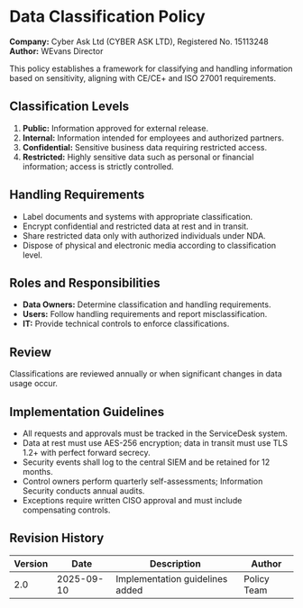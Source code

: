 # Data Classification Policy

**Company:** Cyber Ask Ltd (CYBER ASK LTD), Registered No. 15113248  
**Author:** WEvans Director

This policy establishes a framework for classifying and handling information based on sensitivity, aligning with CE/CE+ and ISO 27001 requirements.

## Classification Levels

1. **Public:** Information approved for external release.
2. **Internal:** Information intended for employees and authorized partners.
3. **Confidential:** Sensitive business data requiring restricted access.
4. **Restricted:** Highly sensitive data such as personal or financial information; access is strictly controlled.

## Handling Requirements

- Label documents and systems with appropriate classification.
- Encrypt confidential and restricted data at rest and in transit.
- Share restricted data only with authorized individuals under NDA.
- Dispose of physical and electronic media according to classification level.

## Roles and Responsibilities

- **Data Owners:** Determine classification and handling requirements.
- **Users:** Follow handling requirements and report misclassification.
- **IT:** Provide technical controls to enforce classifications.

## Review

Classifications are reviewed annually or when significant changes in data usage occur.

## Implementation Guidelines
- All requests and approvals must be tracked in the ServiceDesk system.
- Data at rest must use AES-256 encryption; data in transit must use TLS 1.2+ with perfect forward secrecy.
- Security events shall log to the central SIEM and be retained for 12 months.
- Control owners perform quarterly self-assessments; Information Security conducts annual audits.
- Exceptions require written CISO approval and must include compensating controls.

## Revision History

| Version | Date | Description | Author |
| ------- | ---------- | ----------------------- | ------ |
| 2.0     | 2025-09-10 | Implementation guidelines added | Policy Team |
